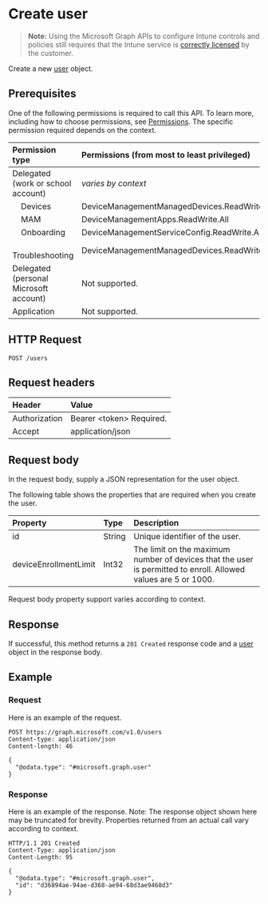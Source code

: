 ﻿# Create user

> **Note:** Using the Microsoft Graph APIs to configure Intune controls and policies still requires that the Intune service is [correctly licensed](https://go.microsoft.com/fwlink/?linkid=839381) by the customer.

Create a new [user](../resources/intune_shared_user.md) object.
## Prerequisites
One of the following permissions is required to call this API. To learn more, including how to choose permissions, see [Permissions](../../../concepts/permissions_reference.md).  The specific permission required depends on the context.

|Permission type|Permissions (from most to least privileged)|
|:---|:---|
|Delegated (work or school account)| _varies by context_|
| &nbsp; &nbsp; Devices | DeviceManagementManagedDevices.ReadWrite.All |
| &nbsp; &nbsp; MAM | DeviceManagementApps.ReadWrite.All |
| &nbsp; &nbsp; Onboarding | DeviceManagementServiceConfig.ReadWrite.All |
| &nbsp; &nbsp; Troubleshooting | DeviceManagementManagedDevices.ReadWrite.All |
|Delegated (personal Microsoft account)|Not supported.|
|Application|Not supported.|

## HTTP Request
<!-- {
  "blockType": "ignored"
}
-->
``` http
POST /users
```

## Request headers
|Header|Value|
|:---|:---|
|Authorization|Bearer &lt;token&gt; Required.|
|Accept|application/json|

## Request body
In the request body, supply a JSON representation for the user object.

The following table shows the properties that are required when you create the user.

|Property|Type|Description|
|:---|:---|:---|
|id|String|Unique identifier of the user.|
|deviceEnrollmentLimit|Int32|The limit on the maximum number of devices that the user is permitted to enroll. Allowed values are 5 or 1000.|

Request body property support varies according to context.

## Response
If successful, this method returns a `201 Created` response code and a [user](../resources/intune_shared_user.md) object in the response body.

## Example
### Request
Here is an example of the request.
``` http
POST https://graph.microsoft.com/v1.0/users
Content-type: application/json
Content-length: 46

{
  "@odata.type": "#microsoft.graph.user"
}
```

### Response
Here is an example of the response. Note: The response object shown here may be truncated for brevity. Properties returned from an actual call vary according to context.
``` http
HTTP/1.1 201 Created
Content-Type: application/json
Content-Length: 95

{
  "@odata.type": "#microsoft.graph.user",
  "id": "d36894ae-94ae-d368-ae94-68d3ae9468d3"
}
```



